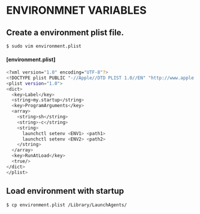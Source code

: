 # ENVIRONMNET VARIABLES
## Create a environment plist file.

```sh
$ sudo vim environment.plist
```


#### [environment.plist]

```sh
<?xml version="1.0" encoding="UTF-8"?>
<!DOCTYPE plist PUBLIC "-//Apple//DTD PLIST 1.0//EN" "http://www.apple.com/DTDs/PropertyList-1.0.dtd">
<plist version="1.0">
<dict>
  <key>Label</key>
  <string>my.startup</string>
  <key>ProgramArguments</key>
  <array>
    <string>sh</string>
    <string>-c</string>
    <string>
      launchctl setenv <ENV1> <path1>
      launchctl setenv <ENV2> <path2> 
    </string>
  </array>
  <key>RunAtLoad</key>
  <true/>
</dict>
</plist>
```

##  Load environment with startup

```sh
$ cp environment.plist /Library/LaunchAgents/
```